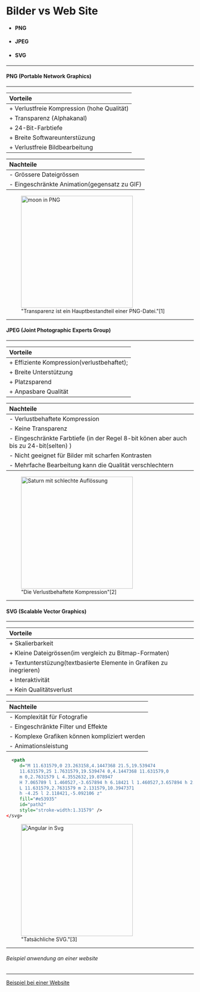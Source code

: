 
# Bilder vs Web Site

-   <h4>PNG
-   <h4>JPEG
-   <h4>SVG
  
-----------------------------
#### PNG (Portable Network Graphics)
---------------------------------------

| Vorteile |
| :- |
| + Verlustfreie Kompression (hohe Qualität) |
| + Transparenz (Alphakanal)|
| + 24-Bit-Farbtiefe |
| + Breite Softwareunterstüzung |
| + Verlustfreie Bildbearbeitung |

| Nachteile |
| :- |
| - Grössere Dateigrössen |
| - Eingeschränkte Animation(gegensatz zu GIF) |

<figure>
  <img src="../assets/img/moon.png" alt="moon in PNG" width='300'>
  <figcaption>"Transparenz ist ein Hauptbestandteil einer PNG-Datei."[1]</figcaption>
</figure>

--------------------------------
#### JPEG (Joint Photographic Experts Group)
-------------------------------

| Vorteile |
| :- |
| + Effiziente Kompression(verlustbehaftet); |
| + Breite Unterstützung |
| + Platzsparend |
| + Anpasbare Qualität |

| Nachteile |
| :- |
| - Verlustbehaftete Kompression |
| - Keine Transparenz |
| - Eingeschränkte Farbtiefe (in der Regel 8-bit könen aber auch bis zu 24-bit(selten) ) |
| - Nicht geeignet für Bilder mit scharfen Kontrasten |
| - Mehrfache Bearbeitung kann die Qualität verschlechtern |

<figure>
  <img src="../assets/img/quickie-jpeg.jpg" alt="Saturn mit schlechte Auflössung" width='300'>
  <figcaption>"Die Verlustbehaftete Kompression"[2]</figcaption>
</figure>

---------------------------------------------
#### SVG (Scalable Vector Graphics)
--------------------------------------

| Vorteile |
| :- |
| + Skalierbarkeit |
| + Kleine Dateigrössen(im vergleich zu Bitmap-Formaten) |
| + Textunterstüzung(textbasierte Elemente in Grafiken zu inegrieren) |
| + Interaktivität |
| + Kein Qualitätsverlust |

| Nachteile |
| :- |
| - Komplexität für Fotografie |
| - Eingeschränkte Filter und Effekte |
| - Komplexe Grafiken können kompliziert werden |
| - Animationsleistung |


```xml
  <path
     d="M 11.631579,0 23.263158,4.1447368 21.5,19.539474 
     11.631579,25 1.7631579,19.539474 0,4.1447368 11.631579,0 
     m 0,2.7631579 L 4.3552632,19.078947 
     H 7.065789 l 1.460527,-3.657894 h 6.18421 l 1.460527,3.657894 h 2.697368 
     L 11.631579,2.7631579 m 2.131579,10.3947371 
     h -4.25 l 2.118421,-5.092106 z"
     fill="#e53935"
     id="path2"
     style="stroke-width:1.31579" />
</svg> 
```
<figure>
  <img src="../assets/img/angular.svg" alt="Angular in Svg" width='300'>
  <figcaption>"Tatsächliche SVG."[3]</figcaption>
</figure>

------------------------------------------------------------------
###### Beispiel anwendung an einer website
--------------------------------------------

[Beispiel bei einer Website](https://www.reddit.com/r/pictures/.json)